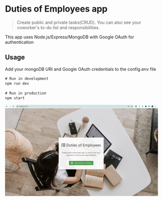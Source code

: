# Duties of Employees app

> Create public and private tasks(CRUD). You can also see your coworker's to-do list and responsibilities.

This app uses Node.js/Express/MongoDB with Google OAuth for authentication

## Usage

Add your mongoDB URI and Google OAuth credentials to the config.env file

```
# Run in development
npm run dev

# Run in production
npm start
```

![](public/img/login.JPG)

